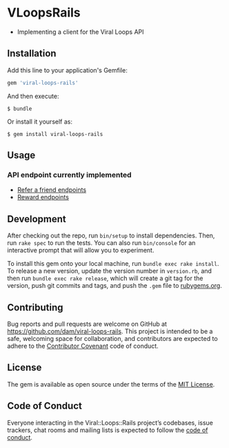 # VLoopsRails

* Implementing a client for the Viral Loops API


## Installation

Add this line to your application's Gemfile:

```ruby
gem 'viral-loops-rails'
```

And then execute:

    $ bundle

Or install it yourself as:

    $ gem install viral-loops-rails

## Usage

### API endpoint currently implemented

* [Refer a friend endpoints](https://intercom.help/viral-loops/refer-a-friend/refer-a-friend-http-api-reference)
* [Reward endpoints](https://intercom.help/viral-loops/refer-a-friend/api-rewarding)

## Development

After checking out the repo, run `bin/setup` to install dependencies. Then, run `rake spec` to run the tests. You can also run `bin/console` for an interactive prompt that will allow you to experiment.

To install this gem onto your local machine, run `bundle exec rake install`. To release a new version, update the version number in `version.rb`, and then run `bundle exec rake release`, which will create a git tag for the version, push git commits and tags, and push the `.gem` file to [rubygems.org](https://rubygems.org).

## Contributing

Bug reports and pull requests are welcome on GitHub at https://github.com/dam/viral-loops-rails. This project is intended to be a safe, welcoming space for collaboration, and contributors are expected to adhere to the [Contributor Covenant](http://contributor-covenant.org) code of conduct.

## License

The gem is available as open source under the terms of the [MIT License](https://opensource.org/licenses/MIT).

## Code of Conduct

Everyone interacting in the Viral::Loops::Rails project’s codebases, issue trackers, chat rooms and mailing lists is expected to follow the [code of conduct](https://github.com/dam/viral-loops-rails/blob/master/CODE_OF_CONDUCT.md).
